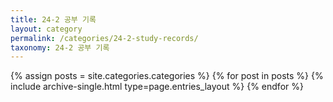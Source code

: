 ```yaml
---
title: 24-2 공부 기록
layout: category
permalink: /categories/24-2-study-records/
taxonomy: 24-2 공부 기록 
---
```


{% assign posts = site.categories.categories %}
 {% for post in posts %} {% include archive-single.html type=page.entries_layout %} {% endfor %}